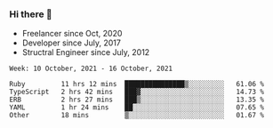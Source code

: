 ### Hi there 👋

- Freelancer since Oct, 2020
- Developer since July, 2017
- Structral Engineer since July, 2012

<!--START_SECTION:waka-->
```text
Week: 10 October, 2021 - 16 October, 2021

Ruby         11 hrs 12 mins  ███████████████▒░░░░░░░░░   61.06 % 
TypeScript   2 hrs 42 mins   ███▓░░░░░░░░░░░░░░░░░░░░░   14.73 % 
ERB          2 hrs 27 mins   ███▒░░░░░░░░░░░░░░░░░░░░░   13.35 % 
YAML         1 hr 24 mins    ██░░░░░░░░░░░░░░░░░░░░░░░   07.65 % 
Other        18 mins         ▒░░░░░░░░░░░░░░░░░░░░░░░░   01.67 % 
```
<!--END_SECTION:waka-->
